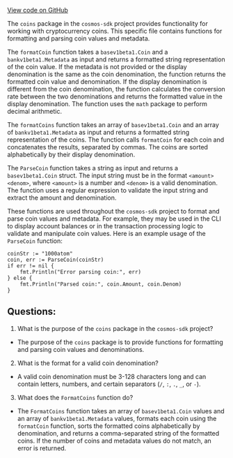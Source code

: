 [View code on GitHub](https://github.com/cosmos/cosmos-sdk/blob/main/core/coins/format.go)

The `coins` package in the `cosmos-sdk` project provides functionality for working with cryptocurrency coins. This specific file contains functions for formatting and parsing coin values and metadata.

The `formatCoin` function takes a `basev1beta1.Coin` and a `bankv1beta1.Metadata` as input and returns a formatted string representation of the coin value. If the metadata is not provided or the display denomination is the same as the coin denomination, the function returns the formatted coin value and denomination. If the display denomination is different from the coin denomination, the function calculates the conversion rate between the two denominations and returns the formatted value in the display denomination. The function uses the `math` package to perform decimal arithmetic.

The `formatCoins` function takes an array of `basev1beta1.Coin` and an array of `bankv1beta1.Metadata` as input and returns a formatted string representation of the coins. The function calls `formatCoin` for each coin and concatenates the results, separated by commas. The coins are sorted alphabetically by their display denomination.

The `ParseCoin` function takes a string as input and returns a `basev1beta1.Coin` struct. The input string must be in the format `<amount><denom>`, where `<amount>` is a number and `<denom>` is a valid denomination. The function uses a regular expression to validate the input string and extract the amount and denomination.

These functions are used throughout the `cosmos-sdk` project to format and parse coin values and metadata. For example, they may be used in the CLI to display account balances or in the transaction processing logic to validate and manipulate coin values. Here is an example usage of the `ParseCoin` function:

```
coinStr := "1000atom"
coin, err := ParseCoin(coinStr)
if err != nil {
    fmt.Println("Error parsing coin:", err)
} else {
    fmt.Println("Parsed coin:", coin.Amount, coin.Denom)
}
```
## Questions: 
 1. What is the purpose of the `coins` package in the `cosmos-sdk` project?
- The purpose of the `coins` package is to provide functions for formatting and parsing coin values and denominations.

2. What is the format for a valid coin denomination?
- A valid coin denomination must be 3-128 characters long and can contain letters, numbers, and certain separators (`/`, `:`, `.`, `_`, or `-`). 

3. What does the `FormatCoins` function do?
- The `FormatCoins` function takes an array of `basev1beta1.Coin` values and an array of `bankv1beta1.Metadata` values, formats each coin using the `formatCoin` function, sorts the formatted coins alphabetically by denomination, and returns a comma-separated string of the formatted coins. If the number of coins and metadata values do not match, an error is returned.
